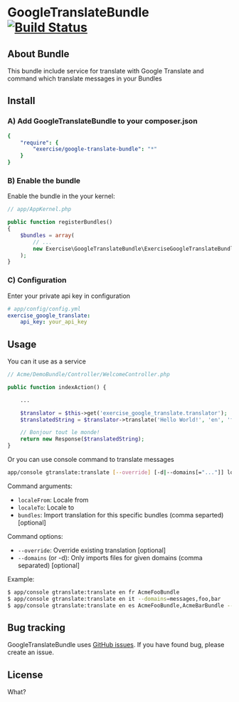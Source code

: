GoogleTranslateBundle [![Build Status](https://travis-ci.org/spolischook/GoogleTranslateBundle.png?branch=master)](https://travis-ci.org/spolischook/GoogleTranslateBundle)
===========

About Bundle
------------
This bundle include service for translate with Google Translate
and command which translate messages in your Bundles

Install
------------------
### A) Add GoogleTranslateBundle to your composer.json

```yaml
{
    "require": {
        "exercise/google-translate-bundle": "*"
    }
}
```

### B) Enable the bundle

Enable the bundle in the your kernel:

```php
// app/AppKernel.php

public function registerBundles()
{
    $bundles = array(
        // ...
        new Exercise\GoogleTranslateBundle\ExerciseGoogleTranslateBundle(),
    );
}
```

### C) Configuration

Enter your private api key in configuration

```yml
# app/config/config.yml
exercise_google_translate:
    api_key: your_api_key
```

Usage
-----
You can it use as a service

```php
// Acme/DemoBundle/Controller/WelcomeController.php

public function indexAction() {

    ...

    $translator = $this->get('exercise_google_translate.translator');
    $translatedString = $translator->translate('Hello World!', 'en', 'fr');

    // Bonjour tout le monde!
    return new Response($translatedString);
}
```
Or you can use console command to translate messages

```bash
app/console gtranslate:translate [--override] [-d|--domains[="..."]] localeFrom localeTo [bundles]
```

Command arguments:
* `localeFrom`: Locale from
* `localeTo`: Locale to
* `bundles`: Import translation for this specific bundles (comma separted) [optional]

Command options:
* `--override`: Override existing translation [optional]
* `--domains` (or -d): Only imports files for given domains (comma separated) [optional]


Example:

```bash
$ app/console gtranslate:translate en fr AcmeFooBundle
$ app/console gtranslate:translate en it --domains=messages,foo,bar
$ app/console gtranslate:translate en es AcmeFooBundle,AcmeBarBundle --domains=messages,foo,bar
```

Bug tracking
------------
GoogleTranslateBundle uses [GitHub issues](https://github.com/Exercise/GoogleTranslateBundle/issues).
If you have found bug, please create an issue.

License
-------
What?
